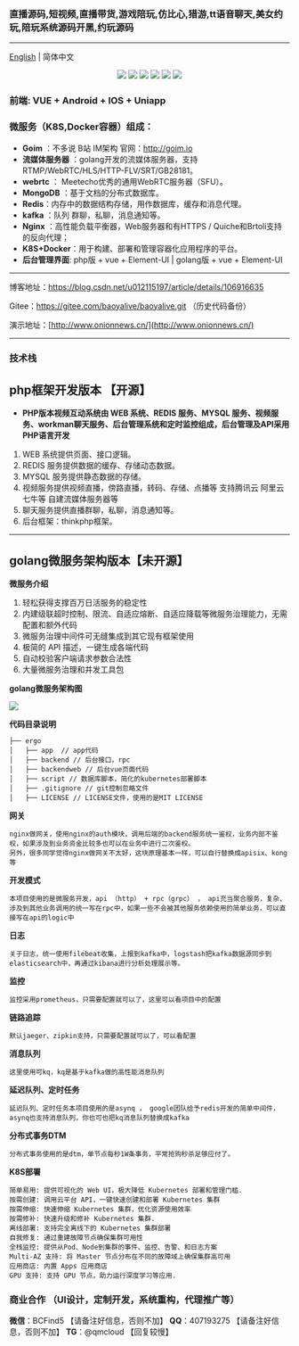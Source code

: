 ### 直播源码,短视频,直播带货,游戏陪玩,仿比心,猎游,tt语音聊天,美女约玩,陪玩系统源码开黑,约玩源码

----------------
[English](./README-en.md) | 简体中文

<div align=center>
<img src="https://img.shields.io/badge/php-7.3-blue"/>
<img src="https://img.shields.io/badge/golang-1.13-blue"/>
<img src="https://img.shields.io/badge/gin-1.4.0-lightBlue"/>
<img src="https://img.shields.io/badge/vue-2.6.10-brightgreen"/>
<img src="https://img.shields.io/badge/element--ui-2.12.0-green"/>
<img src="https://img.shields.io/badge/gorm-1.9.12-red"/>
</div>

### 前端: VUE + Android + IOS + Uniapp

### 微服务（K8S,Docker容器）组成：

- **Goim** ：不多说 B站 IM架构 官网：http://goim.io
- **流媒体服务器** ：golang开发的流媒体服务器，支持RTMP/WebRTC/HLS/HTTP-FLV/SRT/GB28181。
- **webrtc** ： Meetecho优秀的通用WebRTC服务器（SFU）。
- **MongoDB** ：基于文档的分布式数据库。
- **Redis**：内存中的数据结构存储，用作数据库，缓存和消息代理。
- **kafka** ：队列 群聊，私聊，消息通知等。
- **Nginx** ：高性能负载平衡器，Web服务器和有HTTPS / Quiche和Brtoli支持的反向代理；
- **K8S+Docker**：用于构建、部署和管理容器化应用程序的平台。
- **后台管理界面**: php版 + vue + Element-UI  | golang版 + vue + Element-UI 
----------------

博客地址：https://blog.csdn.net/u012115197/article/details/106916635

Gitee：https://gitee.com/baoyalive/baoyalive.git （历史代码备份）

演示地址：[http://www.onionnews.cn/](http://www.onionnews.cn/)

----------------

### 技术栈


## php框架开发版本 【开源】

-  **PHP版本视频互动系统由 WEB 系统、REDIS 服务、MYSQL 服务、视频服务、workman聊天服务、后台管理系统和定时监控组成，后台管理及API采用PHP语言开发**

1. WEB 系统提供页面、接口逻辑。
2. REDIS 服务提供数据的缓存、存储动态数据。
3. MYSQL 服务提供静态数据的存储。
4. 视频服务提供视频直播，傍路直播，转码、存储、点播等 支持腾讯云 阿里云 七牛等 自建流媒体服务器等
5. 聊天服务提供直播群聊，私聊，消息通知等。
6. 后台框架：thinkphp框架。
 
------------
## golang微服务架构版本【未开源】

**微服务介绍**

1. 轻松获得支撑百万日活服务的稳定性
2. 内建级联超时控制、限流、自适应熔断、自适应降载等微服务治理能力，无需配置和额外代码
3. 微服务治理中间件可无缝集成到其它现有框架使用
4. 极简的 API 描述，一键生成各端代码
5. 自动校验客户端请求参数合法性
6. 大量微服务治理和并发工具包

**golang微服务架构图**

![](https://github.com/DOUBLE-Baller/momo/blob/master/doc/doc.jpg?raw=true)

**代码目录说明**

```
├── ergo
│   ├── app  // app代码
│   ├── backend // 后台接口，rpc
│   ├── backendweb // 后台vue页面代码
│   ├── script // 数据库脚本，简化的kubernetes部署脚本
│   ├── .gitignore // git控制忽略文件
│   ├── LICENSE // LICENSE文件，使用的是MIT LICENSE
```
**网关**
```
nginx做网关，使用nginx的auth模块，调用后端的backend服务统一鉴权，业务内部不鉴权，如果涉及到业务资金比较多也可以在业务中进行二次鉴权。
另外，很多同学觉得nginx做网关不太好，这块原理基本一样，可以自行替换成apisix、kong等
```
**开发模式**
```
本项目使用的是微服务开发，api （http） + rpc（grpc） ， api充当聚合服务，复杂、涉及到其他业务调用的统一写在rpc中，如果一些不会被其他服务依赖使用的简单业务，可以直接写在api的logic中
```
**日志**
```
关于日志，统一使用filebeat收集，上报到kafka中，logstash把kafka数据源同步到elasticsearch中，再通过kibana进行分析处理展示等。
```
**监控**
```
监控采用prometheus，只需要配置就可以了，这里可以看项目中的配置
```
**链路追踪**
```
默认jaeger、zipkin支持，只需要配置就可以了，可以看配置
```
**消息队列**
```
这里使用可kq，kq是基于kafka做的高性能消息队列
```
**延迟队列、定时任务**
```
延迟队列、定时任务本项目使用的是asynq ， google团队给予redis开发的简单中间件， asynq也支持消息队列，你也可也把kq消息队列替换成kafka
```
**分布式事务DTM**
```
分布式事务使用的是dtm，单节点每秒1W条事务，平常抢购秒杀足够应付了。
```
**K8S部署**
```
简单易用: 提供可视化的 Web UI，极大降低 Kubernetes 部署和管理门槛.
按需创建: 调用云平台 API，一键快速创建和部署 Kubernetes 集群
按需伸缩: 快速伸缩 Kubernetes 集群，优化资源使用效率
按需修补: 快速升级和修补 Kubernetes 集群.
离线部署: 支持完全离线下的 Kubernetes 集群部署
自我修复: 通过重建故障节点确保集群可用性
全栈监控: 提供从Pod、Node到集群的事件、监控、告警、和日志方案
Multi-AZ 支持: 将 Master 节点分布在不同的故障域上确保集群高可用
应用商店: 内置 Apps 应用商店
GPU 支持: 支持 GPU 节点，助力运行深度学习等应用.

```
### 商业合作 （UI设计，定制开发，系统重构，代理推广等）

**微信**：BCFind5 【请备注好信息，否则不加】
**QQ**：407193275 【请备注好信息，否则不加】
**TG**：@qmcloud 【回复较慢】

